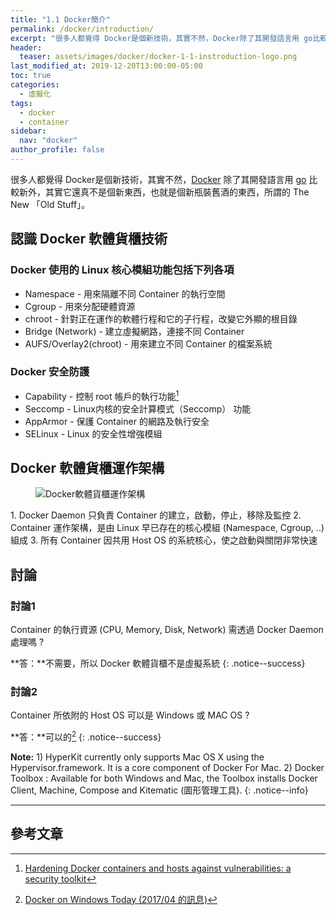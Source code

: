 ```yaml
---
title: "1.1 Docker簡介"
permalink: /docker/introduction/
excerpt: "很多人都覺得 Docker是個新技術，其實不然，Docker除了其開發語言用 go比較新外，其實它還真不是個新東西，也就是個新瓶裝舊酒的東西，所謂的 The New 「Old Stuff」。"
header:
  teaser: assets/images/docker/docker-1-1-instroduction-logo.png
last_modified_at: 2019-12-20T13:00:00-05:00
toc: true
categories:
  - 虛擬化
tags:
  - docker
  - container
sidebar:
  nav: "docker"
author_profile: false
---
```

很多人都覺得 Docker是個新技術，其實不然，[Docker](https://www.docker.com/) 除了其開發語言用 [go](https://golang.org/) 比較新外，其實它還真不是個新東西，也就是個新瓶裝舊酒的東西，所謂的 The New 「Old Stuff」。
## 認識 Docker 軟體貨櫃技術
### Docker 使用的 Linux 核心模組功能包括下列各項
* Namespace - 用來隔離不同 Container 的執行空間
* Cgroup - 用來分配硬體資源
* chroot - 針對正在運作的軟體行程和它的子行程，改變它外顯的根目錄
* Bridge (Network) - 建立虛擬網路，連接不同 Container 
* AUFS/Overlay2(chroot) - 用來建立不同 Container 的檔案系統

### Docker 安全防護
* Capability - 控制 root 帳戶的執行功能[^DockerSecurity]
* Seccomp - Linux内核的安全計算模式（Seccomp） 功能
* AppArmor - 保護 Container 的網路及執行安全
* SELinux - Linux 的安全性增強模組

[^DockerSecurity]: [Hardening Docker containers and hosts against vulnerabilities: a security toolkit](https://www.stackrox.com/post/2017/08/hardening-docker-containers-and-hosts-against-vulnerabilities-a-security-toolkit/) 

## Docker 軟體貨櫃運作架構
<figure>
  <img src="{{ '/assets/images/docker/01-4-docker-simple-architecture.png' | relative_url }}" alt="Docker軟體貨櫃運作架構">
</figure>
1. Docker Daemon 只負責 Container 的建立，啟動，停止，移除及監控
2. Container 運作架構，是由 Linux 早已存在的核心模組 (Namespace, Cgroup, ..) 組成
3. 所有 Container 因共用 Host OS 的系統核心，使之啟動與關閉非常快速

## 討論 
### 討論1
Container 的執行資源 (CPU, Memory, Disk, Network) 需透過 Docker Daemon 處理嗎 ?

**答：**不需要，所以 Docker 軟體貨櫃不是虛擬系統
{: .notice--success}

### 討論2
Container 所依附的 Host OS 可以是 Windows 或 MAC OS ?

**答：**可以的[^DockerOnWindowsToday]
{: .notice--success}

**Note:** 1) HyperKit currently only supports Mac OS X using the Hypervisor.framework. It is a core component of Docker For Mac. 2) Docker Toolbox : Available for both Windows and Mac, the Toolbox installs Docker Client, Machine, Compose and Kitematic (圖形管理工具).
{: .notice--info}

[^DockerOnWindowsToday]: [Docker on Windows Today (2017/04 的訊息)](http://thevarguy.com/open-source-application-software-companies/microsofts-docker-strategy-future-windows-containers)

---
## 參考文章


